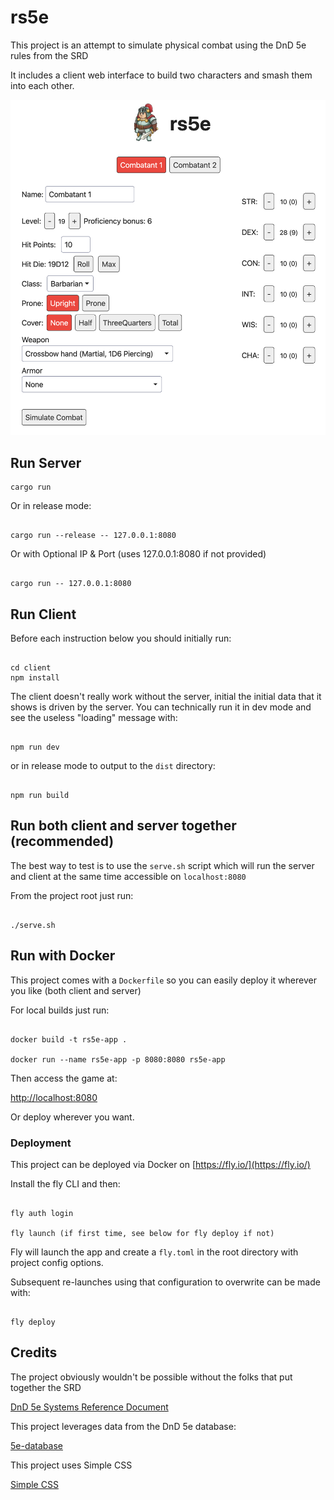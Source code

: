 # rs5e

This project is an attempt to simulate physical combat using the DnD 5e rules from the SRD

It includes a client web interface to build two characters and smash them into each other.

![Screenshot](./Screenshot.png)

## Run Server

```
cargo run
```

Or in release mode:

```

cargo run --release -- 127.0.0.1:8080

```

Or with Optional IP & Port (uses 127.0.0.1:8080 if not provided)

```

cargo run -- 127.0.0.1:8080

```

## Run Client

Before each instruction below you should initially run:

```

cd client
npm install

```

The client doesn't really work without the server, initial the initial
data that it shows is driven by the server.  You can technically run it
in dev mode and see the useless "loading" message with:

```

npm run dev

```

or in release mode to output to the `dist` directory:

```

npm run build

```

## Run both client and server together (recommended)

The best way to test is to use the `serve.sh` script which will run the
server and client at the same time accessible on `localhost:8080`

From the project root just run:

```

./serve.sh

```

## Run with Docker

This project comes with a `Dockerfile` so you can easily deploy it
wherever you like (both client and server)

For local builds just run:

```

docker build -t rs5e-app .

docker run --name rs5e-app -p 8080:8080 rs5e-app

```

Then access the game at:

[http://localhost:8080]()

Or deploy wherever you want.

### Deployment

This project can be deployed via Docker on [https://fly.io/](https://fly.io/)

Install the fly CLI and then:

```

fly auth login

fly launch (if first time, see below for fly deploy if not)

```

Fly will launch the app and create a `fly.toml` in the root directory with project config options.

Subsequent re-launches using that configuration to overwrite can be made with:

```

fly deploy

```

## Credits

The project obviously wouldn't be possible without the folks that put together the SRD

[DnD 5e Systems Reference Document](https://dnd.wizards.com/resources/systems-reference-document)

This project leverages data from the DnD 5e database:

[5e-database](https://github.com/5e-bits/5e-database)

This project uses Simple CSS

[Simple CSS](https://simplecss.org/)
